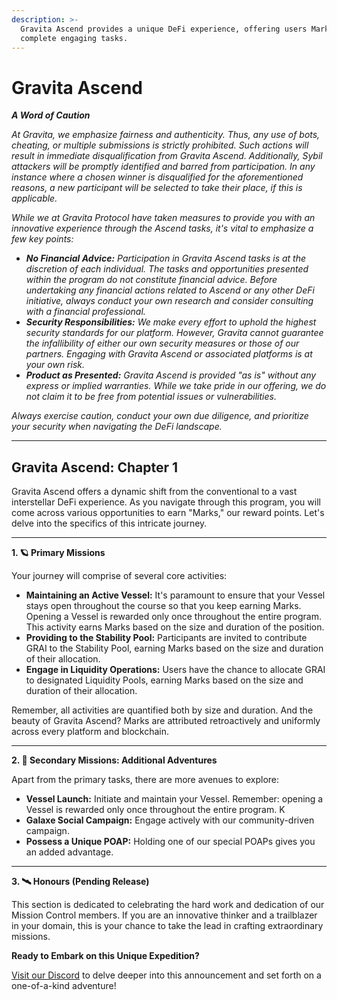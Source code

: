 ```yaml
---
description: >-
  Gravita Ascend provides a unique DeFi experience, offering users Marks to
  complete engaging tasks.
---
```


# Gravita Ascend

_**A Word of Caution**_

_At Gravita, we emphasize fairness and authenticity. Thus, any use of bots, cheating, or multiple submissions is strictly prohibited. Such actions will result in immediate disqualification from Gravita Ascend. Additionally, Sybil attackers will be promptly identified and barred from participation. In any instance where a chosen winner is disqualified for the aforementioned reasons, a new participant will be selected to take their place, if this is applicable._

_While we at Gravita Protocol have taken measures to provide you with an innovative experience through the Ascend tasks, it's vital to emphasize a few key points:_

* _**No Financial Advice:** Participation in Gravita Ascend tasks is at the discretion of each individual. The tasks and opportunities presented within the program do not constitute financial advice. Before undertaking any financial actions related to Ascend or any other DeFi initiative, always conduct your own research and consider consulting with a financial professional._
* _**Security Responsibilities:** We make every effort to uphold the highest security standards for our platform. However, Gravita cannot guarantee the infallibility of either our own security measures or those of our partners. Engaging with Gravita Ascend or associated platforms is at your own risk._
* _**Product as Presented:** Gravita Ascend is provided "as is" without any express or implied warranties. While we take pride in our offering, we do not claim it to be free from potential issues or vulnerabilities._

_Always exercise caution, conduct your own due diligence, and prioritize your security when navigating the DeFi landscape._

***

## Gravita Ascend: Chapter 1

Gravita Ascend offers a dynamic shift from the conventional to a vast interstellar DeFi experience. As you navigate through this program, you will come across various opportunities to earn "Marks," our reward points. Let's delve into the specifics of this intricate journey.

***

**1. 🪐 Primary Missions**

Your journey will comprise of several core activities:

* **Maintaining an Active Vessel:** It's paramount to ensure that your Vessel stays open throughout the course so that you keep earning Marks. Opening a Vessel is rewarded only once throughout the entire program. This activity earns Marks based on the size and duration of the position.
* **Providing to the Stability Pool:** Participants are invited to contribute GRAI to the Stability Pool, earning Marks based on the size and duration of their allocation.
* **Engage in Liquidity Operations:** Users have the chance to allocate GRAI to designated Liquidity Pools, earning Marks based on the size and duration of their allocation.

Remember, all activities are quantified both by size and duration. And the beauty of Gravita Ascend? Marks are attributed retroactively and uniformly across every platform and blockchain.

***

**2. 🌌 Secondary Missions: Additional Adventures**

Apart from the primary tasks, there are more avenues to explore:

* **Vessel Launch:** Initiate and maintain your Vessel. Remember: opening a Vessel is rewarded only once throughout the entire program. K
* **Galaxe Social Campaign:** Engage actively with our community-driven campaign.
* **Possess a Unique POAP:** Holding one of our special POAPs gives you an added advantage.

***

**3. 🛰️ Honours (Pending Release)**

This section is dedicated to celebrating the hard work and dedication of our Mission Control members. If you are an innovative thinker and a trailblazer in your domain, this is your chance to take the lead in crafting extraordinary missions.

**Ready to Embark on this Unique Expedition?**

[Visit our Discord](https://discord.gg/gravitaprotocol) to delve deeper into this announcement and set forth on a one-of-a-kind adventure!
